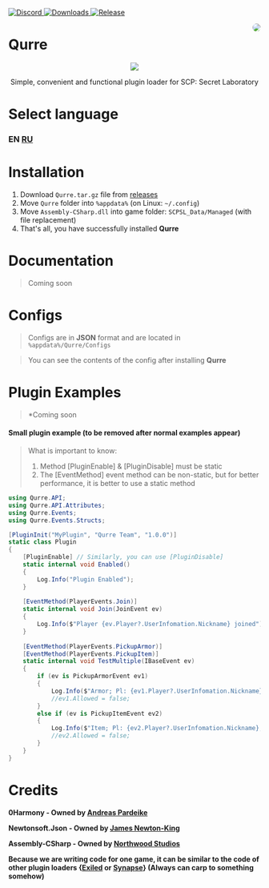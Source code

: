 <p>
   <a href="https://discord.gg/zGUqfJQebn" alt="Discord">
      <img src="https://discord.com/api/guilds/779412392651653130/embed.png" alt="Discord"/>
   </a>
   <a href="https://github.com/Qurre-sl/Qurre/releases" alt="Downloads">
      <img src="https://img.shields.io/github/downloads/Qurre-sl/Qurre/total?color=%2300b813&style=plastic" alt="Downloads"/>
   </a>
   <a href="https://github.com/Qurre-sl/Qurre/releases" alt="Release">
      <img src="https://img.shields.io/github/v/release/Qurre-sl/Qurre.svg?style=plastic" alt="Release"/>
   </a>
</p>
<a href="https://discord.gg/zGUqfJQebn" alt="Discord">
<img src="https://cdn.fydne.dev/qurre/img/qurreLogo200x200-cyrcle.png" align="right" style="border-radius: 50%;" />
</a>

# Qurre
<p align="center">
<img src="https://readme-typing-svg.herokuapp.com/?font=Fira+Code&pause=1000&color=3FF781&center=true&vCenter=true&width=435&lines=Simplicity.;Convenience.;Functionality.">
</p>
<p align="center">
Simple, convenient and functional plugin loader for SCP: Secret Laboratory
</p>

# Select language
### EN [RU](https://github.com/Qurre-sl/Qurre/blob/main/README-RU.md)

# Installation
1. Download `Qurre.tar.gz` file from [releases](https://github.com/Qurre-sl/Qurre/releases/latest)
2. Move `Qurre` folder into `%appdata%` (on Linux: `~/.config`)
3. Move `Assembly-CSharp.dll` into game folder: `SCPSL_Data/Managed` (with file replacement)
4. That's all, you have successfully installed **Qurre**

# Documentation
> Coming soon

# Configs
> Configs are in **JSON** format and are located in `%appdata%/Qurre/Configs`

> You can see the contents of the config after installing **Qurre**

# Plugin Examples
> *Coming soon

#### Small plugin example (to be removed after normal examples appear)
> What is important to know:
> 1. Method [PluginEnable] & [PluginDisable] must be static
> 2. The [EventMethod] event method can be non-static, but for better performance, it is better to use a static method
```cs
using Qurre.API;
using Qurre.API.Attributes;
using Qurre.Events;
using Qurre.Events.Structs;

[PluginInit("MyPlugin", "Qurre Team", "1.0.0")]
static class Plugin
{
    [PluginEnable] // Similarly, you can use [PluginDisable]
    static internal void Enabled()
    {
        Log.Info("Plugin Enabled");
    }
    
    [EventMethod(PlayerEvents.Join)]
    static internal void Join(JoinEvent ev)
    {
        Log.Info($"Player {ev.Player?.UserInfomation.Nickname} joined");
    }
    
    [EventMethod(PlayerEvents.PickupArmor)]
    [EventMethod(PlayerEvents.PickupItem)]
    static internal void TestMultiple(IBaseEvent ev)
    {
        if (ev is PickupArmorEvent ev1)
        {
            Log.Info($"Armor; Pl: {ev1.Player?.UserInfomation.Nickname}; Item: {ev1.Pickup?.Serial}");
            //ev1.Allowed = false;
        }
        else if (ev is PickupItemEvent ev2)
        {
            Log.Info($"Item; Pl: {ev2.Player?.UserInfomation.Nickname}; Item: {ev2.Pickup?.Serial}");
            //ev2.Allowed = false;
        }
    }
}
```

# Credits
**0Harmony - Owned by [Andreas Pardeike](https://github.com/pardeike)**

**Newtonsoft.Json - Owned by [James Newton-King](https://github.com/JamesNK)**

**Assembly-CSharp - Owned by [Northwood Studios](https://github.com/northwood-studios)**

**Because we are writing code for one game, it can be similar to the code of other plugin loaders {[Exiled](https://github.com/Exiled-Team/EXILED) or [Synapse](https://github.com/SynapseSL/Synapse)} (Always can carp to something somehow)**